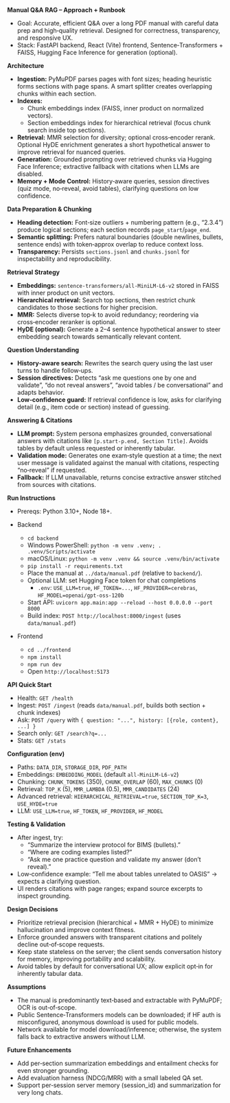 **Manual Q&A RAG – Approach + Runbook**

- Goal: Accurate, efficient Q&A over a long PDF manual with careful data prep and high‑quality retrieval. Designed for correctness, transparency, and responsive UX.
- Stack: FastAPI backend, React (Vite) frontend, Sentence‑Transformers + FAISS, Hugging Face Inference for generation (optional).

**Architecture**
- **Ingestion:** PyMuPDF parses pages with font sizes; heading heuristic forms sections with page spans. A smart splitter creates overlapping chunks within each section.
- **Indexes:**
  - Chunk embeddings index (FAISS, inner product on normalized vectors).
  - Section embeddings index for hierarchical retrieval (focus chunk search inside top sections).
- **Retrieval:** MMR selection for diversity; optional cross‑encoder rerank. Optional HyDE enrichment generates a short hypothetical answer to improve retrieval for nuanced queries.
- **Generation:** Grounded prompting over retrieved chunks via Hugging Face Inference; extractive fallback with citations when LLMs are disabled.
- **Memory + Mode Control:** History‑aware queries, session directives (quiz mode, no‑reveal, avoid tables), clarifying questions on low confidence.

**Data Preparation & Chunking**
- **Heading detection:** Font‑size outliers + numbering pattern (e.g., “2.3.4”) produce logical sections; each section records `page_start`/`page_end`.
- **Semantic splitting:** Prefers natural boundaries (double newlines, bullets, sentence ends) with token‑approx overlap to reduce context loss.
- **Transparency:** Persists `sections.jsonl` and `chunks.jsonl` for inspectability and reproducibility.

**Retrieval Strategy**
- **Embeddings:** `sentence-transformers/all-MiniLM-L6-v2` stored in FAISS with inner product on unit vectors.
- **Hierarchical retrieval:** Search top sections, then restrict chunk candidates to those sections for higher precision.
- **MMR:** Selects diverse top‑k to avoid redundancy; reordering via cross‑encoder reranker is optional.
- **HyDE (optional):** Generate a 2–4 sentence hypothetical answer to steer embedding search towards semantically relevant content.

**Question Understanding**
- **History‑aware search:** Rewrites the search query using the last user turns to handle follow‑ups.
- **Session directives:** Detects “ask me questions one by one and validate”, “do not reveal answers”, “avoid tables / be conversational” and adapts behavior.
- **Low‑confidence guard:** If retrieval confidence is low, asks for clarifying detail (e.g., item code or section) instead of guessing.

**Answering & Citations**
- **LLM prompt:** System persona emphasizes grounded, conversational answers with citations like `[p.start-p.end, Section Title]`. Avoids tables by default unless requested or inherently tabular.
- **Validation mode:** Generates one exam‑style question at a time; the next user message is validated against the manual with citations, respecting “no‑reveal” if requested.
- **Fallback:** If LLM unavailable, returns concise extractive answer stitched from sources with citations.

**Run Instructions**
- Prereqs: Python 3.10+, Node 18+.

- Backend
  - `cd backend`
  - Windows PowerShell: `python -m venv .venv; . .venv/Scripts/activate`
  - macOS/Linux: `python -m venv .venv && source .venv/bin/activate`
  - `pip install -r requirements.txt`
  - Place the manual at `../data/manual.pdf` (relative to `backend/`).
  - Optional LLM: set Hugging Face token for chat completions
    - `.env`: `USE_LLM=true`, `HF_TOKEN=...`, `HF_PROVIDER=cerebras`, `HF_MODEL=openai/gpt-oss-120b`
  - Start API: `uvicorn app.main:app --reload --host 0.0.0.0 --port 8000`
  - Build index: `POST http://localhost:8000/ingest` (uses `data/manual.pdf`)

- Frontend
  - `cd ../frontend`
  - `npm install`
  - `npm run dev`
  - Open `http://localhost:5173`

**API Quick Start**
- Health: `GET /health`
- Ingest: `POST /ingest` (reads `data/manual.pdf`, builds both section + chunk indexes)
- Ask: `POST /query` with `{ question: "...", history: [{role, content}, ...] }`
- Search only: `GET /search?q=...`
- Stats: `GET /stats`

**Configuration (env)**
- Paths: `DATA_DIR`, `STORAGE_DIR`, `PDF_PATH`
- Embeddings: `EMBEDDING_MODEL` (default `all-MiniLM-L6-v2`)
- Chunking: `CHUNK_TOKENS` (350), `CHUNK_OVERLAP` (60), `MAX_CHUNKS` (0)
- Retrieval: `TOP_K` (5), `MMR_LAMBDA` (0.5), `MMR_CANDIDATES` (24)
- Advanced retrieval: `HIERARCHICAL_RETRIEVAL=true`, `SECTION_TOP_K=3`, `USE_HYDE=true`
- LLM: `USE_LLM=true`, `HF_TOKEN`, `HF_PROVIDER`, `HF_MODEL`

**Testing & Validation**
- After ingest, try:
  - “Summarize the interview protocol for BIMS (bullets).”
  - “Where are coding examples listed?”
  - “Ask me one practice question and validate my answer (don’t reveal).”
- Low‑confidence example: “Tell me about tables unrelated to OASIS” → expects a clarifying question.
- UI renders citations with page ranges; expand source excerpts to inspect grounding.

**Design Decisions**
- Prioritize retrieval precision (hierarchical + MMR + HyDE) to minimize hallucination and improve context fitness.
- Enforce grounded answers with transparent citations and politely decline out‑of‑scope requests.
- Keep state stateless on the server; the client sends conversation history for memory, improving portability and scalability.
- Avoid tables by default for conversational UX; allow explicit opt‑in for inherently tabular data.

**Assumptions**
- The manual is predominantly text‑based and extractable with PyMuPDF; OCR is out‑of‑scope.
- Public Sentence‑Transformers models can be downloaded; if HF auth is misconfigured, anonymous download is used for public models.
- Network available for model download/inference; otherwise, the system falls back to extractive answers without LLM.

**Future Enhancements**
- Add per‑section summarization embeddings and entailment checks for even stronger grounding.
- Add evaluation harness (NDCG/MRR) with a small labeled QA set.
- Support per‑session server memory (session_id) and summarization for very long chats.
